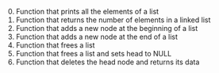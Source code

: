 0. Function that prints all the elements of a list
1. Function that returns the number of elements in a linked list
2. Function that adds a new node at the beginning of a list
3. Function that adds a new node at the end of a list
4. Function that frees a list
5. Function that frees a list and sets head to NULL
6. Function that deletes the head node and returns its data
